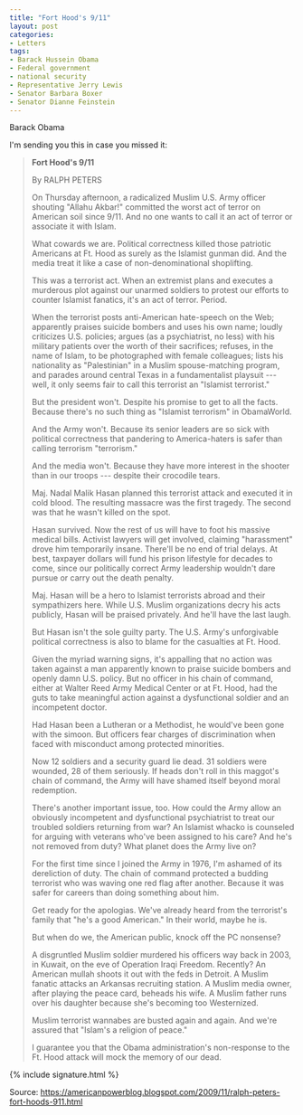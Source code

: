 ```yaml
---
title: "Fort Hood's 9/11"
layout: post
categories:
- Letters
tags:
- Barack Hussein Obama
- Federal government
- national security
- Representative Jerry Lewis
- Senator Barbara Boxer
- Senator Dianne Feinstein
---
```


Barack Obama

I'm sending you this in case you missed it:

> **Fort Hood's 9/11**
> 
> By RALPH PETERS
> 
> On Thursday afternoon, a radicalized Muslim U.S. Army officer shouting "Allahu Akbar!" committed the worst act of terror on American soil since 9/11. And no one wants to call it an act of terror or associate it with Islam.
> 
> What cowards we are. Political correctness killed those patriotic Americans at Ft. Hood as surely as the Islamist gunman did. And the media treat it like a case of non-denominational shoplifting.
> 
> This was a terrorist act. When an extremist plans and executes a murderous plot against our unarmed soldiers to protest our efforts to counter Islamist fanatics, it's an act of terror. Period.
> 
> When the terrorist posts anti-American hate-speech on the Web; apparently praises suicide bombers and uses his own name; loudly criticizes U.S. policies; argues (as a psychiatrist, no less) with his military patients over the worth of their sacrifices; refuses, in the name of Islam, to be photographed with female colleagues; lists his nationality as "Palestinian" in a Muslim spouse-matching program, and parades around central Texas in a fundamentalist playsuit --- well, it only seems fair to call this terrorist an "Islamist terrorist."
> 
> But the president won't. Despite his promise to get to all the facts. Because there's no such thing as "Islamist terrorism" in ObamaWorld.
> 
> And the Army won't. Because its senior leaders are so sick with political correctness that pandering to America-haters is safer than calling terrorism "terrorism."
> 
> And the media won't. Because they have more interest in the shooter than in our troops --- despite their crocodile tears.
> 
> Maj. Nadal Malik Hasan planned this terrorist attack and executed it in cold blood. The resulting massacre was the first tragedy. The second was that he wasn't killed on the spot.
> 
> Hasan survived. Now the rest of us will have to foot his massive medical bills. Activist lawyers will get involved, claiming "harassment" drove him temporarily insane. There'll be no end of trial delays. At best, taxpayer dollars will fund his prison lifestyle for decades to come, since our politically correct Army leadership wouldn't dare pursue or carry out the death penalty.
> 
> Maj. Hasan will be a hero to Islamist terrorists abroad and their sympathizers here. While U.S. Muslim organizations decry his acts publicly, Hasan will be praised privately. And he'll have the last laugh.
> 
> But Hasan isn't the sole guilty party. The U.S. Army's unforgivable political correctness is also to blame for the casualties at Ft. Hood.
> 
> Given the myriad warning signs, it's appalling that no action was taken against a man apparently known to praise suicide bombers and openly damn U.S. policy. But no officer in his chain of command, either at Walter Reed Army Medical Center or at Ft. Hood, had the guts to take meaningful action against a dysfunctional soldier and an incompetent doctor.
> 
> Had Hasan been a Lutheran or a Methodist, he would've been gone with the simoon. But officers fear charges of discrimination when faced with misconduct among protected minorities.
> 
> Now 12 soldiers and a security guard lie dead. 31 soldiers were wounded, 28 of them seriously. If heads don't roll in this maggot's chain of command, the Army will have shamed itself beyond moral redemption.
> 
> There's another important issue, too. How could the Army allow an obviously incompetent and dysfunctional psychiatrist to treat our troubled soldiers returning from war? An Islamist whacko is counseled for arguing with veterans who've been assigned to his care? And he's not removed from duty? What planet does the Army live on?
> 
> For the first time since I joined the Army in 1976, I'm ashamed of its dereliction of duty. The chain of command protected a budding terrorist who was waving one red flag after another. Because it was safer for careers than doing something about him.
> 
> Get ready for the apologias. We've already heard from the terrorist's family that "he's a good American." In their world, maybe he is.
> 
> But when do we, the American public, knock off the PC nonsense?
> 
> A disgruntled Muslim soldier murdered his officers way back in 2003, in Kuwait, on the eve of Operation Iraqi Freedom. Recently? An American mullah shoots it out with the feds in Detroit. A Muslim fanatic attacks an Arkansas recruiting station. A Muslim media owner, after playing the peace card, beheads his wife. A Muslim father runs over his daughter because she's becoming too Westernized.
> 
> Muslim terrorist wannabes are busted again and again. And we're assured that "Islam's a religion of peace."
> 
> I guarantee you that the Obama administration's non-response to the Ft. Hood attack will mock the memory of our dead.

{% include signature.html %}

Source: https://americanpowerblog.blogspot.com/2009/11/ralph-peters-fort-hoods-911.html
